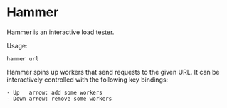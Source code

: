 Hammer
======

Hammer is an interactive load tester.

Usage:

	hammer url

Hammer spins up workers that send requests to the given URL. It can be
interactively controlled with the following key bindings:

	- Up   arrow: add some workers
	- Down arrow: remove some workers
